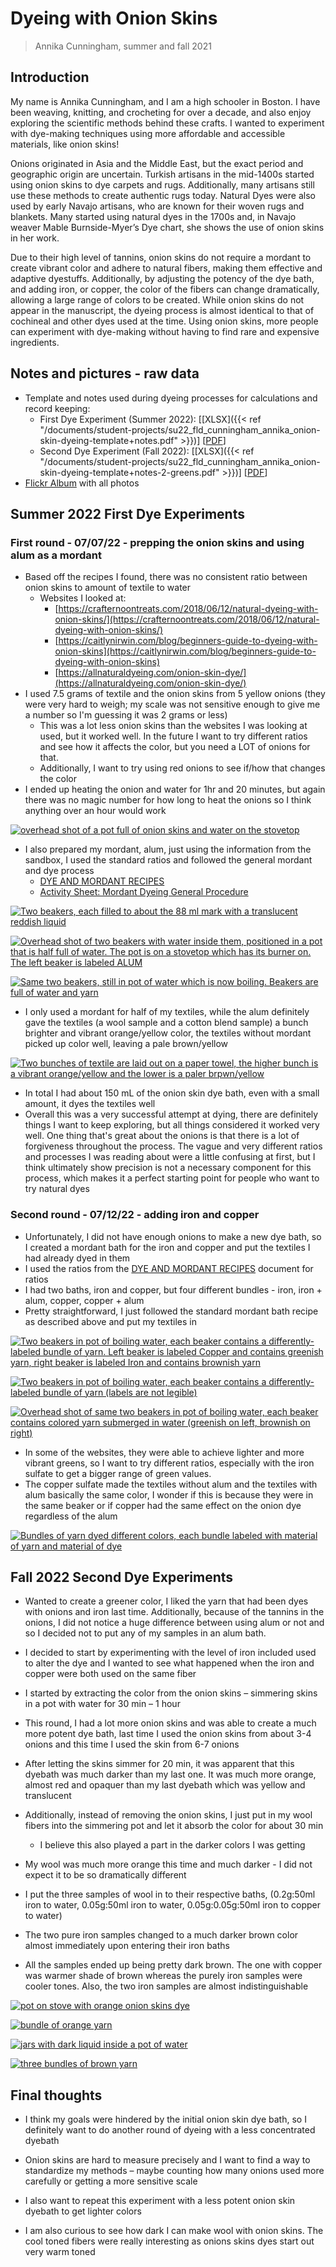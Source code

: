 # Dyeing with Onion Skins
> Annika Cunningham, summer and fall 2021

## Introduction
My name is Annika Cunningham, and I am a high schooler in Boston. I have
been weaving, knitting, and crocheting for over a decade, and also enjoy
exploring the scientific methods behind these crafts. I wanted to
experiment with dye-making techniques using more affordable and
accessible materials, like onion skins!

Onions originated in Asia and the Middle East, but the exact period and
geographic origin are uncertain. Turkish artisans in the mid-1400s
started using onion skins to dye carpets and rugs. Additionally, many
artisans still use these methods to create authentic rugs today. Natural
Dyes were also used by early Navajo artisans, who are known for their
woven rugs and blankets. Many started using natural dyes in the 1700s
and, in Navajo weaver Mable Burnside-Myer’s Dye chart, she shows the use
of onion skins in her work.

Due to their high level of tannins, onion skins do not require a mordant
to create vibrant color and adhere to natural fibers, making them
effective and adaptive dyestuffs. Additionally, by adjusting the potency
of the dye bath, and adding iron, or copper, the color of the fibers can
change dramatically, allowing a large range of colors to be created.
While onion skins do not appear in the manuscript, the dyeing process is
almost identical to that of cochineal and other dyes used at the time.
Using onion skins, more people can experiment with dye-making without
having to find rare and expensive ingredients.

## Notes and pictures - raw data
- Template and notes used during dyeing processes for calculations and record keeping:
     -  First Dye Experiment (Summer 2022): [[XLSX]({{< ref "/documents/student-projects/su22_fld_cunningham_annika_onion-skin-dyeing-template+notes.pdf" >}})] [[PDF](/documents/student-projects/su22_fld_cunningham_annika_onion-skin-dyeing-template+notes.pdf)]
     -  Second Dye Experiment (Fall 2022): [[XLSX]({{< ref "/documents/student-projects/su22_fld_cunningham_annika_onion-skin-dyeing-template+notes-2-greens.pdf" >}})] [[PDF](/documents/student-projects/su22_fld_cunningham_annika_onion-skin-dyeing-template+notes-2-greens.pdf)]
- [Flickr Album](https://www.flickr.com/photos/128418753@N06/albums/72177720300558025) with all photos

## Summer 2022 First Dye Experiments

### First round - 07/07/22 - prepping the onion skins and using alum as a mordant
- Based off the recipes I found, there was no consistent ratio between onion skins to amount of textile to water
  - Websites I looked at: 
    - [https://crafternoontreats.com/2018/06/12/natural-dyeing-with-onion-skins/](https://crafternoontreats.com/2018/06/12/natural-dyeing-with-onion-skins/)
    - [https://caitlynirwin.com/blog/beginners-guide-to-dyeing-with-onion-skins](https://caitlynirwin.com/blog/beginners-guide-to-dyeing-with-onion-skins)
    - [https://allnaturaldyeing.com/onion-skin-dye/](https://allnaturaldyeing.com/onion-skin-dye/)
- I used 7.5 grams of textile and the onion skins from 5 yellow onions (they were very hard to weigh; my scale was not sensitive enough to give me a number so I'm guessing it was 2 grams or less)
  - This was a lot less onion skins than the websites I was looking at used, but it worked well. In the future I want to try different ratios and see how it affects the color, but you need a LOT of onions for that.
  - Additionally, I want to try using red onions to see if/how that changes the color
- I ended up heating the onion and water for 1hr and 20 minutes, but again there was no magic number for how long to heat the onions so I think anything over an hour would work

<a data-flickr-embed="true" href="https://www.flickr.com/photos/128418753@N06/52218380934/in/album-72177720300558025/" title="20220707_cunningham_onion-skin-dyeing_001">![overhead shot of a pot full of onion skins and water on the stovetop](https://live.staticflickr.com/65535/52218380934_6e635831a4.jpg)</a><script async src="//embedr.flickr.com/assets/client-code.js" charset="utf-8"></script>

- I also prepared my mordant, alum, just using the information from the sandbox, I used the standard ratios and followed the general mordant and dye process
  - [DYE AND MORDANT RECIPES](rosenkranz_2019_dyes_handout_reconstruction-exchange_dyeing-with-natural-colorants.pdf)
  - [Activity Sheet: Mordant Dyeing General Procedure](rosenkranz_2019_dyes_handout_general-mordant-and-dye-processes.pdf)

<a data-flickr-embed="true" href="https://www.flickr.com/photos/128418753@N06/52218380984/in/album-72177720300558025/" title="20220707_cunningham_onion-skin-dyeing_002">![Two beakers, each filled to about the 88 ml mark with a translucent reddish liquid](https://live.staticflickr.com/65535/52218380984_5f157189fa.jpg)</a><script async src="//embedr.flickr.com/assets/client-code.js" charset="utf-8"></script>

<a data-flickr-embed="true" href="https://www.flickr.com/photos/128418753@N06/52217102902/in/album-72177720300558025/" title="20220707_cunningham_onion-skin-dyeing_003">![Overhead shot of two beakers with water inside them, positioned in a pot that is half full of water. The pot is on a stovetop which has its burner on. The left beaker is labeled ALUM](https://live.staticflickr.com/65535/52217102902_a82c707fb5.jpg)</a><script async src="//embedr.flickr.com/assets/client-code.js" charset="utf-8"></script>
  
<a data-flickr-embed="true" href="https://www.flickr.com/photos/128418753@N06/52218590150/in/album-72177720300558025/" title="20220707_cunningham_onion-skin-dyeing_004">![Same two beakers, still in pot of water which is now boiling. Beakers are full of water and yarn](https://live.staticflickr.com/65535/52218590150_5f7aedc5ab.jpg)</a><script async src="//embedr.flickr.com/assets/client-code.js" charset="utf-8"></script>

- I only used a mordant for half of my textiles, while the alum definitely gave the textiles (a wool sample and a cotton blend sample) a bunch brighter and vibrant orange/yellow color, the textiles without mordant picked up color well, leaving a pale brown/yellow

<a data-flickr-embed="true" href="https://www.flickr.com/photos/128418753@N06/52218590230/in/album-72177720300558025/" title="20220707_cunningham_onion-skin-dyeing_005">![Two bunches of textile are laid out on a paper towel, the higher bunch is a vibrant orange/yellow and the lower is a paler brpwn/yellow](https://live.staticflickr.com/65535/52218590230_d72a827298.jpg)</a><script async src="//embedr.flickr.com/assets/client-code.js" charset="utf-8"></script>

- In total I had about 150 mL of the onion skin dye bath, even with a small amount, it dyes the textiles well
- Overall this was a very successful attempt at dying, there are definitely things I want to keep exploring, but all things considered it worked very well. One thing that's great about the onions is that there is a lot of forgiveness throughout the process. The vague and very different ratios and processes I was reading about were a little confusing at first, but I think ultimately show precision is not a necessary component for this process, which makes it a perfect starting point for people who want to try natural dyes

### Second round - 07/12/22 - adding iron and copper
- Unfortunately, I did not have enough onions to make a new dye bath, so I created a mordant bath for the iron and copper and put the textiles I had already dyed in them
- I used the ratios from the [DYE AND MORDANT RECIPES](rosenkranz_2019_dyes_handout_reconstruction-exchange_dyeing-with-natural-colorants.pdf)  document for ratios
- I had two baths, iron and copper, but four different bundles - iron, iron + alum, copper, copper + alum
- Pretty straightforward, I just followed the standard mordant bath recipe as described above and put my textiles in

<a data-flickr-embed="true" href="https://www.flickr.com/photos/128418753@N06/52224797373/in/album-72177720300558025/" title="20220712_cunningham_onion-skin-dyeing_001">![Two beakers in pot of boiling water, each beaker contains a differently-labeled bundle of yarn. Left beaker is labeled Copper and contains greenish yarn, right beaker is labeled Iron and contains brownish yarn](https://live.staticflickr.com/65535/52224797373_c47475a0d4.jpg)</a><script async src="//embedr.flickr.com/assets/client-code.js" charset="utf-8"></script>

<a data-flickr-embed="true" href="https://www.flickr.com/photos/128418753@N06/52224797318/in/album-72177720300558025/" title="20220712_cunningham_onion-skin-dyeing_003">![Two beakers in pot of boiling water, each beaker contains a differently-labeled bundle of yarn (labels are not legible)](https://live.staticflickr.com/65535/52224797318_b5fb28031e.jpg)</a><script async src="//embedr.flickr.com/assets/client-code.js" charset="utf-8"></script>

<a data-flickr-embed="true" href="https://www.flickr.com/photos/128418753@N06/52225268265/in/album-72177720300558025/" title="20220712_cunningham_onion-skin-dyeing_002">![Overhead shot of same two beakers in pot of boiling water, each beaker contains colored yarn submerged in water (greenish on left, brownish on right)](https://live.staticflickr.com/65535/52225268265_4a6224d2dc.jpg)</a><script async src="//embedr.flickr.com/assets/client-code.js" charset="utf-8"></script>

- In some of the websites, they were able to achieve lighter and more vibrant greens, so I want to try different ratios, especially with the iron sulfate to get a bigger range of green values.
- The copper sulfate made the textiles without alum and the textiles with alum basically the same color, I wonder if this is because they were in the same beaker or if copper had the same effect on the onion dye regardless of the alum

<a data-flickr-embed="true" href="https://www.flickr.com/photos/128418753@N06/52223776962/in/album-72177720300558025/" title="20220715_cunningham_onion-skin-dyeing_001">![Bundles of yarn dyed different colors, each bundle labeled with material of yarn and material of dye](https://live.staticflickr.com/65535/52223776962_87d264bf1c.jpg)</a><script async src="//embedr.flickr.com/assets/client-code.js" charset="utf-8"></script>

## Fall 2022 Second Dye Experiments

-   Wanted to create a greener color, I liked the yarn that had been dyes with onions and iron last time. Additionally, because of the tannins in the onions, I did not notice a huge difference between using alum or not and so I decided not to put any of my samples in an alum bath.

-   I decided to start by experimenting with the level of iron included used to alter the dye and I wanted to see what happened when the iron and copper were both used on the same fiber

-   I started by extracting the color from the onion skins – simmering skins in a pot with water for 30 min – 1 hour

-   This round, I had a lot more onion skins and was able to create a much more potent dye bath, last time I used the onion skins from about 3-4 onions and this time I used the skin from 6-7 onions

-   After letting the skins simmer for 20 min, it was apparent that this dyebath was much darker than my last one. It was much more orange, almost red and opaquer than my last dyebath which was yellow and translucent

-   Additionally, instead of removing the onion skins, I just put in my wool fibers into the simmering pot and let it absorb the color for about 30 min

    -   I believe this also played a part in the darker colors I was getting

-   My wool was much more orange this time and much darker - I did not expect it to be so dramatically different

-   I put the three samples of wool in to their respective baths, (0.2g:50ml iron to water, 0.05g:50ml iron to water, 0.05g:0.05g:50ml iron to copper to water)

-   The two pure iron samples changed to a much darker brown color almost immediately upon entering their iron baths

-   All the samples ended up being pretty dark brown. The one with copper was warmer shade of brown whereas the purely iron samples were cooler tones. Also, the two iron samples are almost indistinguishable

<a data-flickr-embed="true" href="https://www.flickr.com/photos/128418753@N06/52546102497/in/dateposted-public/" title="20221122_cunningham_onion-skin-dyeing_001">![pot on stove with orange onion skins dye](https://live.staticflickr.com/65535/52546102497_5073eda186_z.jpg)</a><script async src="//embedr.flickr.com/assets/client-code.js" charset="utf-8"></script>

<a data-flickr-embed="true" href="https://www.flickr.com/photos/128418753@N06/52547113548/in/dateposted-public/" title="20221122_cunningham_onion-skin-dyeing_002">![bundle of orange yarn](https://live.staticflickr.com/65535/52547113548_209e7224e0_z.jpg)</a><script async src="//embedr.flickr.com/assets/client-code.js" charset="utf-8"></script>

<a data-flickr-embed="true" href="https://www.flickr.com/photos/128418753@N06/52547043400/in/dateposted-public/" title="20221122_cunningham_onion-skin-dyeing_003">![jars with dark liquid inside a pot of water](https://live.staticflickr.com/65535/52547043400_dc9921d487_z.jpg)</a><script async src="//embedr.flickr.com/assets/client-code.js" charset="utf-8"></script>

<a data-flickr-embed="true" href="https://www.flickr.com/photos/128418753@N06/52546862704/in/dateposted-public/" title="20221122_cunningham_onion-skin-dyeing_004">![three bundles of brown yarn](https://live.staticflickr.com/65535/52546862704_d645d75982_z.jpg)</a><script async src="//embedr.flickr.com/assets/client-code.js" charset="utf-8"></script>

## Final thoughts

-   I think my goals were hindered by the initial onion skin dye bath, so I definitely want to do another round of dyeing with a less concentrated dyebath

-   Onion skins are hard to measure precisely and I want to find a way to standardize my methods – maybe counting how many onions used more carefully or getting a more sensitive scale

-   I also want to repeat this experiment with a less potent onion skin dyebath to get lighter colors

-   I am also curious to see how dark I can make wool with onion skins. The cool toned fibers were really interesting as onions skins dyes start out very warm toned

